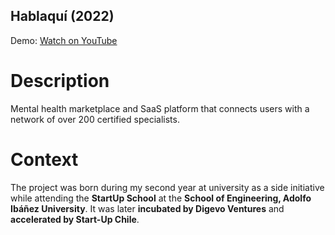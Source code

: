 ## Hablaquí (2022)
Demo: [Watch on YouTube](https://www.youtube.com/watch?v=3OhoPxWkAcM)

# Description
Mental health marketplace and SaaS platform that connects users with a network of over 200 certified specialists.

# Context
The project was born during my second year at university as a side initiative while attending the **StartUp School** at the **School of Engineering, Adolfo Ibáñez University**. It was later **incubated by Digevo Ventures** and **accelerated by Start-Up Chile**.
